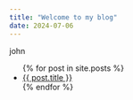 ```yaml
---
title: "Welcome to my blog"
date: 2024-07-06
---
```


john
<ul>
  {% for post in site.posts %}
    <li>
      <a href="{{ post.url }}">{{ post.title }}</a>
    </li>
  {% endfor %}
</ul>
